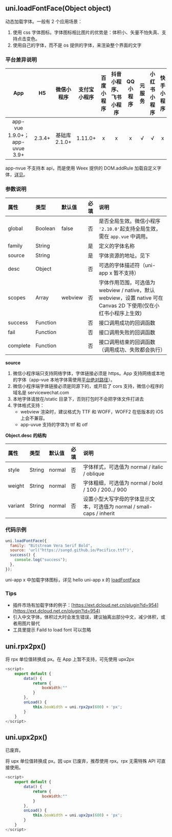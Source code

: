 ## uni.loadFontFace(Object object)

动态加载字体。一般有 2 个应用场景：

1. 使用 css 字体图标。字体图标相比图片的优势是：体积小、矢量不怕失真、支持点击变色。
2. 使用自己的字体，而不是 os 提供的字体，来渲染整个界面的文字

### 平台差异说明

|              App              |   H5   |  微信小程序   | 支付宝小程序 | 百度小程序 | 抖音小程序、飞书小程序 | QQ 小程序 | 元服务 | 小红书小程序 | 快手小程序 | 京东小程序 |
| :---------------------------: | :----: | :-----------: | :----------: | :--------: | :--------------------: | :-------: | :----: | :----------: | :--------: | :--------: |
| app-vue 1.9.0+；app-uvue 3.9+ | 2.3.4+ | 基础库 2.1.0+ |   1.11.0+    |     x      |           x            |     x     |   √    |      √       |     x      |     √      |

<!-- UNIAPPAPIJSON.loadFontFace.compatibility -->

app-nvue 不支持本 api，而是使用 Weex 提供的 DOM.addRule 加载自定义字体，[详见](https://uniapp.dcloud.io/tutorial/nvue-api.html#dom)。

### 参数说明

| 属性     | 类型     | 默认值  | 必填 | 说明                                                                                                             |
| :------- | :------- | :------ | :--- | :--------------------------------------------------------------------------------------------------------------- |
| global   | Boolean  | false   | 否   | 是否全局生效。微信小程序 `'2.10.0'`起支持全局生效，需在 `app.vue` 中调用。                                       |
| family   | String   |         | 是   | 定义的字体名称                                                                                                   |
| source   | String   |         | 是   | 字体资源的地址。见下                                                                                             |
| desc     | Object   |         | 否   | 可选的字体描述符（uni-app x 暂不支持）                                                                           |
| scopes   | Array    | webview | 否   | 字体作用范围，可选值为 webview / native，默认 webview，设置 native 可在 Canvas 2D 下使用(仅在小红书小程序上生效) |
| success  | Function |         | 否   | 接口调用成功的回调函数                                                                                           |
| fail     | Function |         | 否   | 接口调用失败的回调函数                                                                                           |
| complete | Function |         | 否   | 接口调用结束的回调函数（调用成功、失败都会执行）                                                                 |

**source**

1. 微信小程序端只支持网络字体，字体链接必须是 https。App 支持网络或本地的字体（app-vue 本地字体需使用[平台绝对路径](http://www.html5plus.org/doc/zh_cn/io.html#plus.io.convertLocalFileSystemURL)）。
2. 微信小程序端字体链接必须是同源下的，或开启了 cors 支持，微信小程序的域名是 servicewechat.com
3. 本地字体请放在/static 目录下，否则打包时不会把字体文件打进去
4. 字体格式支持：
   - webview 渲染时，建议格式为 TTF 和 WOFF，WOFF2 在低版本的 iOS 上会不兼容。
   - app-uvue 支持的字体为 ttf 和 otf

**Object.desc 的结构**

| 属性    | 类型   | 默认值 | 必填 | 说明                                                                   |
| :------ | :----- | :----- | :--- | :--------------------------------------------------------------------- |
| style   | String | normal | 否   | 字体样式，可选值为 normal / italic / oblique                           |
| weight  | String | normal | 否   | 字体粗细，可选值为 normal / bold / 100 / 200../ 900                    |
| variant | String | normal | 否   | 设置小型大写字母的字体显示文本，可选值为 normal / small-caps / inherit |

### 代码示例

```javascript
uni.loadFontFace({
  family: "Bitstream Vera Serif Bold",
  source: 'url("https://sungd.github.io/Pacifico.ttf")',
  success() {
    console.log("success");
  },
});
```

uni-app x 中加载字体图标，详见 hello uni-app x 的 [loadFontFace](https://gitcode.com/dcloud/hello-uni-app-x/blob/master/pages/API/load-font-face/load-font-face.uvue)

### Tips

- 插件市场有加载字体的例子：[https://ext.dcloud.net.cn/plugin?id=954](https://ext.dcloud.net.cn/plugin?id=954)
- 引入中文字体，体积过大时会发生错误，建议抽离出部分中文，减少体积，或者用图片替代
- 工具里提示 Faild to load font 可以忽略

<!-- UNIAPPAPIJSON.loadFontFace.tutorial -->

## uni.rpx2px()

将 rpx 单位值转换成 px。在 App 上暂不支持，可先使用 upx2px

```js
<script>
	export default {
		data() {
			return {
				boxWidth:""
			}
		},
		onLoad() {
			this.boxWidth = uni.rpx2px(600) + 'px';
		}
	}
</script>
```

## uni.upx2px()

已废弃。

将 upx 单位值转换成 px。因 upx 已废弃，推荐使用 rpx。rpx 无需特殊 API 可直接使用。

```js
<script>
	export default {
		data() {
			return {
				boxWidth:""
			}
		},
		onLoad() {
			this.boxWidth = uni.upx2px(600) + 'px';
		}
	}
</script>
```
